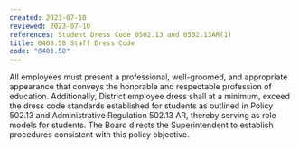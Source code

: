 ```yaml
---
created: 2023-07-10
reviewed: 2023-07-10
references: Student Dress Code 0502.13 and 0502.13AR(1)
title: 0403.58 Staff Dress Code
code: "0403.58"
---
```


All employees must present a professional, well-groomed, and appropriate appearance that conveys the honorable and respectable profession of education. Additionally, District employee dress shall at a minimum, exceed the dress code standards established for students as outlined in Policy 502.13 and Administrative Regulation 502.13 AR, thereby serving as role models for students. The Board directs the Superintendent to establish procedures consistent with this policy objective.

